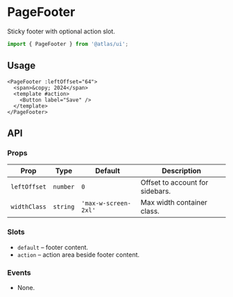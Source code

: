 # PageFooter

Sticky footer with optional action slot.

```ts
import { PageFooter } from '@atlas/ui';
```

## Usage

```vue
<PageFooter :leftOffset="64">
  <span>&copy; 2024</span>
  <template #action>
    <Button label="Save" />
  </template>
</PageFooter>
```

## API

### Props
| Prop | Type | Default | Description |
| ---- | ---- | ------- | ----------- |
| `leftOffset` | `number` | `0` | Offset to account for sidebars. |
| `widthClass` | `string` | `'max-w-screen-2xl'` | Max width container class. |

### Slots
- `default` – footer content.
- `action` – action area beside footer content.

### Events
- None.
